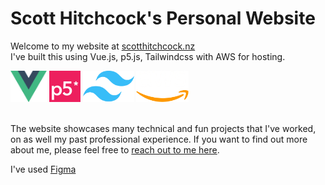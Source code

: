 # Scott Hitchcock's Personal Website

Welcome to my website at [scotthitchcock.nz](https://scotthitchcock.nz/)\
I've built this using Vue.js, p5.js, Tailwindcss with AWS for hosting.

<div style="display: inline-block;">
    <img src="./src//assets//buildToolsLogos//vuejs.png" height="50" />
    <img src="./src//assets//buildToolsLogos//p5js.png" height="50" />
    <img src="./src//assets//buildToolsLogos//tailwindcss.png" height="50" />
    <img src="./src//assets//buildToolsLogos//aws-white.png" height="50" />
</div>

<br />
<br />

The website showcases many technical and fun projects that I've worked, on as well my past professional experience. If you want to find out more about me, please feel free to [reach out to me here](https://scotthitchcock.nz/contact).


I've used 
[Figma](https://www.figma.com/file/K5hlheUxWCoPhtrW6ssWek/S-Hitchcock-Wesbite)
